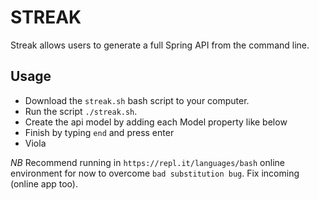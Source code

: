 # STREAK
Streak allows users to generate a full Spring API from the command line.

## Usage
- Download the `streak.sh` bash script to your computer.
- Run the script `./streak.sh`.
- Create the api model by adding each Model property like below
- Finish by typing `end` and press enter
- Viola

*NB* Recommend running in `https://repl.it/languages/bash` online environment for now to overcome `bad substitution bug`. Fix incoming (online app too).
